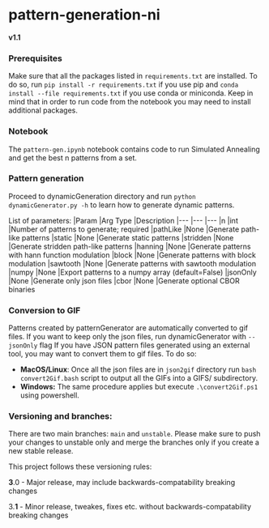 # pattern-generation-ni
**v1.1**

### Prerequisites
Make sure that all the packages listed in `requirements.txt` are installed. To do so, run ```pip install -r requirements.txt``` if you use pip and ```conda install --file requirements.txt``` if you use conda or miniconda. Keep in mind that in order to run code from the notebook you may need to install additional packages.

### Notebook
The `pattern-gen.ipynb` notebook contains code to run Simulated Annealing and get the best n patterns from a set.

### Pattern generation
Proceed to dynamicGeneration directory and run ```python dynamicGenerator.py -h``` to learn how to generate dynamic patterns.

List of parameters:
|Param        |Arg Type	|Description
|---        	|---	    |---
|n       	    |int      |Number of patterns to generate; required
|pathLike   	|None  	  |Generate path-like patterns
|static     	|None    	|Generate static patterns
|stridden   	|None   	|Generate stridden path-like patterns
|hanning     	|None   	|Generate patterns with hann function modulation
|block      	|None   	|Generate patterns with block modulation
|sawtooth   	|None   	|Generate patterns with sawtooth modulation
|numpy      	|None   	|Export patterns to a numpy array (default=False)
|jsonOnly   	|None     |Generate only json files
|cbor         |None     |Generate optional CBOR binaries

### Conversion to GIF
Patterns created by patternGenerator are automatically converted to gif files. If you want to keep only the json files, run dynamicGenerator with `--jsonOnly` flag
If you have JSON pattern files generated using an external tool, you may want to convert them to gif files. To do so:
* **MacOS/Linux**:
Once all the json files are in `json2gif` directory  run ```bash convert2Gif.bash``` script to output all the GIFs into a GIFS/ subdirectory.
* **Windows:**
The same procedure applies but execute ```.\convert2Gif.ps1``` using powershell.

### Versioning and branches:
There are two main branches: `main` and `unstable`. Please make sure to push your changes to unstable only and merge the branches only if you create a new stable release. 

This project follows these versioning rules:

**3**.0 - Major release, may include backwards-compatability breaking changes

3.**1** - Minor release, tweakes, fixes etc. without backwards-compatability breaking changes
